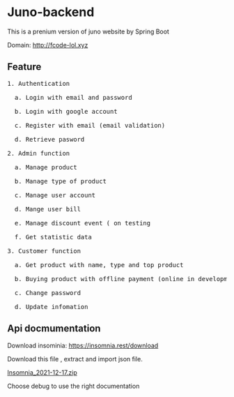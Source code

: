 # Juno-backend

This is a prenium version of juno website by Spring Boot

Domain: http://fcode-lol.xyz

## Feature 

<pre>
1. Authentication

  a. Login with email and password

  b. Login with google account 

  c. Register with email (email validation)

  d. Retrieve pasword 

2. Admin function

  a. Manage product

  b. Manage type of product

  c. Manage user account

  d. Mange user bill

  e. Manage discount event ( on testing
  
  f. Get statistic data 

3. Customer function

  a. Get product with name, type and top product

  b. Buying product with offline payment (online in development)
  
  c. Change password
  
  d. Update infomation 
</pre>
  
## Api docmumentation
Download insominia: https://insomnia.rest/download

Download this file , extract and import json file.

[Insomnia_2021-12-17.zip](https://github.com/FCODE-LOL/juno-backend/files/7730582/Insomnia_2021-12-17.zip)

Choose debug to use the right documentation
